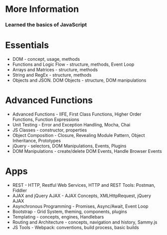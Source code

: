 # More Information
### Learned the basics of JavaScript

# Essentials
- DOM - concept, usage, methods
- Functions and Logic Flow - structure, methods, Event Loop
- Arrays and Matrices - structure, methods
- String and RegEx - structure, methods
- Objects and JSON. DOM Objects - structure, DOM manipulations

# Advanced Functions
- Advanced Functions - IIFE, First Class Functions, Higher Order Functions, Function Expressions
- Unit Testing - Error and Exception Handling, Mocha, Chai
- JS Classes - constructor, properties
- Object Composition - Closure, Revealing Module Pattern, Object Inheritance, Prototypes
- jQuery - selectors, DOM Manipulations, Events, Plugins
- DOM Manipulations - create/delete DOM Events, Handle Browser Events

# Apps
- REST - HTTP, Restful Web Services, HTTP and REST Tools: Postman, Fiddler
- AJAX and jQuery AJAX - AJAX Concepts, XMLHttpRequest, jQuery AJAX
- Asynchronous Programming - Promises, Async/Await, Event Loop
- Bootstrap - Grid System, theming, components, plugins
- Templating - concepts, engines, Handlebars
- Routing and Architecture - concepts, navigation and history, Sammy.js
- JS Tools - Webpack: conventions, build process, basic builds
